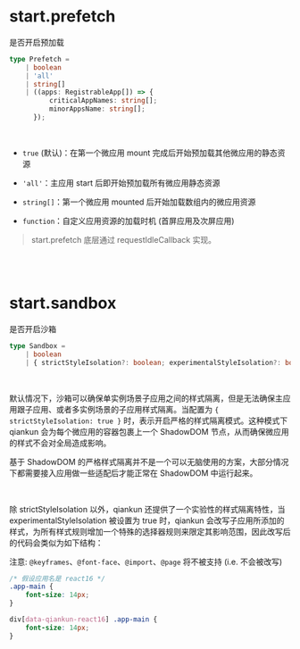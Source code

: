 # start.prefetch

是否开启预加载

```ts
type Prefetch =
    | boolean
    | 'all'
    | string[]
    | ((apps: RegistrableApp[]) => {
          criticalAppNames: string[];
          minorAppsName: string[];
      });
```

<br>

-   `true` (默认)：在第一个微应用 mount 完成后开始预加载其他微应用的静态资源

-   `'all'`：主应用 start 后即开始预加载所有微应用静态资源

-   `string[]`：第一个微应用 mounted 后开始加载数组内的微应用资源

-   `function`：自定义应用资源的加载时机 (首屏应用及次屏应用)

> start.prefetch 底层通过 requestIdleCallback 实现。

<br><br>

# start.sandbox

是否开启沙箱

```ts
type Sandbox =
    | boolean
    | { strictStyleIsolation?: boolean; experimentalStyleIsolation?: boolean };
```

<br>

默认情况下，沙箱可以确保单实例场景子应用之间的样式隔离，但是无法确保主应用跟子应用、或者多实例场景的子应用样式隔离。当配置为 `{ strictStyleIsolation: true }` 时，表示开启严格的样式隔离模式。这种模式下 qiankun 会为每个微应用的容器包裹上一个 ShadowDOM 节点，从而确保微应用的样式不会对全局造成影响。

基于 ShadowDOM 的严格样式隔离并不是一个可以无脑使用的方案，大部分情况下都需要接入应用做一些适配后才能正常在 ShadowDOM 中运行起来。

<br>

除 strictStyleIsolation 以外，qiankun 还提供了一个实验性的样式隔离特性，当 experimentalStyleIsolation 被设置为 true 时，qiankun 会改写子应用所添加的样式，为所有样式规则增加一个特殊的选择器规则来限定其影响范围，因此改写后的代码会类似为如下结构：

注意: `@keyframes`、`@font-face`、`@import`、`@page` 将不被支持 (i.e. 不会被改写)

```css
/* 假设应用名是 react16 */
.app-main {
    font-size: 14px;
}

div[data-qiankun-react16] .app-main {
    font-size: 14px;
}
```
